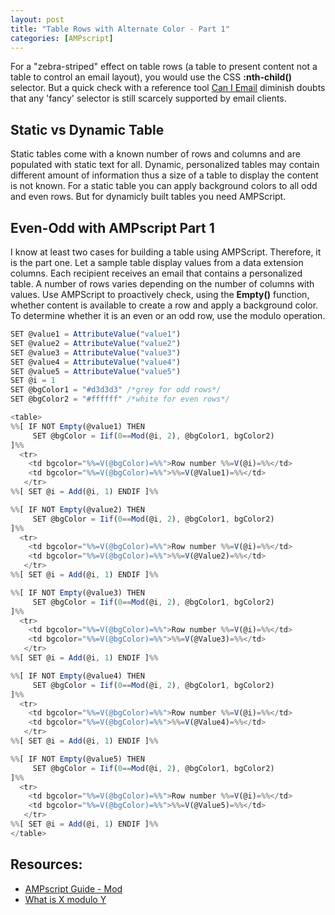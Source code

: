 ```yaml
---
layout: post
title: "Table Rows with Alternate Color - Part 1"
categories: [AMPscript]
---
```


For a "zebra-striped" effect on table rows (a table to present content not a table to control an email layout), you would use the CSS **:nth-child()** selector. But a quick check with a reference tool [Can I Email](https://www.caniemail.com/features/css-pseudo-class-nth-child/) diminish doubts that any 'fancy' selector is still scarcely supported by email clients.


## Static vs Dynamic Table
Static tables come with a known number of rows and columns and are populated with static text for all. Dynamic, personalized tables may contain different amount of information thus a size of a table to display the content is not known. 
For a static table you can apply background colors to all odd and even rows. But for dynamicly built tables you need AMPScript.

## Even-Odd with AMPscript Part 1
I know at least two cases for building a table using AMPScript. Therefore, it is the part one. Let a sample table display values from a data extension columns. Each recipient receives an email that contains a personalized table. A number of rows varies depending on the number of columns with values. Use AMPScript to proactively check, using the **Empty()** function, whether content is available to create a row and apply a background color. To determine whether it is an even or an odd row, use the modulo operation. 

```javascript
SET @value1 = AttributeValue("value1")
SET @value2 = AttributeValue("value2")
SET @value3 = AttributeValue("value3")
SET @value4 = AttributeValue("value4")
SET @value5 = AttributeValue("value5")
SET @i = 1
SET @bgColor1 = "#d3d3d3" /*grey for odd rows*/
SET @bgColor2 = "#ffffff" /*white for even rows*/

<table>
%%[ IF NOT Empty(@value1) THEN
     SET @bgColor = Iif(0==Mod(@i, 2), @bgColor1, bgColor2)
]%%
  <tr>
    <td bgcolor="%%=V(@bgColor)=%%">Row number %%=V(@i)=%%</td>
    <td bgcolor="%%=V(@bgColor)=%%">%%=V(@Value1)=%%</td>
   </tr>
%%[ SET @i = Add(@i, 1) ENDIF ]%%

%%[ IF NOT Empty(@value2) THEN
     SET @bgColor = Iif(0==Mod(@i, 2), @bgColor1, bgColor2)
]%%
  <tr>
    <td bgcolor="%%=V(@bgColor)=%%">Row number %%=V(@i)=%%</td>
    <td bgcolor="%%=V(@bgColor)=%%">%%=V(@Value2)=%%</td>
   </tr>
%%[ SET @i = Add(@i, 1) ENDIF ]%%

%%[ IF NOT Empty(@value3) THEN
     SET @bgColor = Iif(0==Mod(@i, 2), @bgColor1, bgColor2)
]%%
  <tr>
    <td bgcolor="%%=V(@bgColor)=%%">Row number %%=V(@i)=%%</td>
    <td bgcolor="%%=V(@bgColor)=%%">%%=V(@Value3)=%%</td>
   </tr>
%%[ SET @i = Add(@i, 1) ENDIF ]%%

%%[ IF NOT Empty(@value4) THEN
     SET @bgColor = Iif(0==Mod(@i, 2), @bgColor1, bgColor2)
]%%
  <tr>
    <td bgcolor="%%=V(@bgColor)=%%">Row number %%=V(@i)=%%</td>
    <td bgcolor="%%=V(@bgColor)=%%">%%=V(@Value4)=%%</td>
   </tr>
%%[ SET @i = Add(@i, 1) ENDIF ]%%

%%[ IF NOT Empty(@value5) THEN
     SET @bgColor = Iif(0==Mod(@i, 2), @bgColor1, bgColor2)
]%%
  <tr>
    <td bgcolor="%%=V(@bgColor)=%%">Row number %%=V(@i)=%%</td>
    <td bgcolor="%%=V(@bgColor)=%%">%%=V(@Value5)=%%</td>
   </tr>
%%[ SET @i = Add(@i, 1) ENDIF ]%%
</table>
```

## Resources:

*   [AMPscript Guide - Mod](https://ampscript.guide/mod/)
*   [What is X modulo Y](https://divisible.info/Modulo/What-is-1-mod-2.html)
